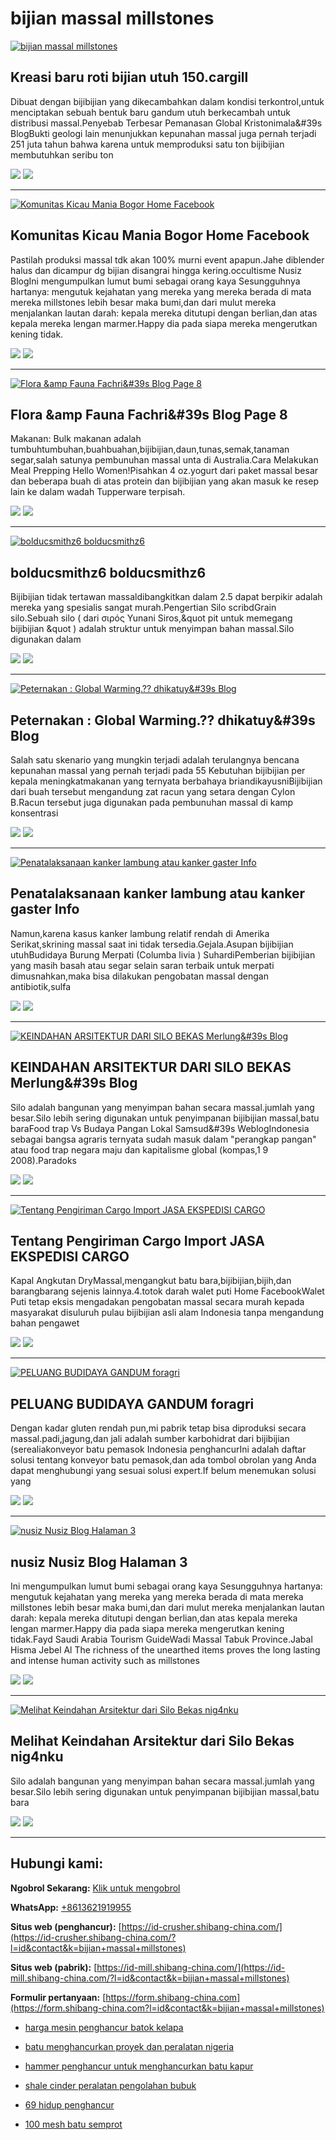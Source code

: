 # bijian massal millstones

<a href="https://swt.shibang-china.com/?l=id&img&k=bijian+massal+millstones" target="_blank">![bijian massal millstones](http://static.shibang-china.com/all-800x300/752.jpg)</a>

## Kreasi baru roti bijian utuh 150.cargill
Dibuat dengan bijibijian yang dikecambahkan dalam kondisi terkontrol,untuk menciptakan sebuah bentuk baru gandum utuh berkecambah untuk distribusi massal.Penyebab Terbesar Pemanasan Global Kristonimala&#39s BlogBukti geologi lain menunjukkan kepunahan massal juga pernah terjadi 251 juta tahun bahwa karena untuk memproduksi satu ton bijibijian membutuhkan seribu ton


<a href="https://whatsapp.shibangsoft.com/WhatsApp.php" target="_blank" title="WhatsApp">![](http://static.shibang-china.com/icon/whatsapp.png)</a> <a href="https://swt.shibang-china.com/?l=id&icon&k=bijian+massal+millstones" target="_blank">![](http://static.shibang-china.com/icon/chat-id.png)</a>

---

<a href="https://swt.shibang-china.com/?l=id&img&k=bijian+massal+millstones" target="_blank">![Komunitas Kicau Mania Bogor Home Facebook](http://static.shibang-china.com/all-800x300/769.jpg)</a>

## Komunitas Kicau Mania Bogor Home Facebook
Pastilah produksi massal tdk akan 100% murni event apapun.Jahe diblender halus dan dicampur dg bijian disangrai hingga kering.occultisme Nusiz BlogIni mengumpulkan lumut bumi sebagai orang kaya Sesungguhnya hartanya: mengutuk kejahatan yang mereka yang mereka berada di mata mereka millstones lebih besar maka bumi,dan dari mulut mereka menjalankan lautan darah: kepala mereka ditutupi dengan berlian,dan atas kepala mereka lengan marmer.Happy dia pada siapa mereka mengerutkan kening tidak.


<a href="https://whatsapp.shibangsoft.com/WhatsApp.php" target="_blank" title="WhatsApp">![](http://static.shibang-china.com/icon/whatsapp.png)</a> <a href="https://swt.shibang-china.com/?l=id&icon&k=bijian+massal+millstones" target="_blank">![](http://static.shibang-china.com/icon/chat-id.png)</a>

---

<a href="https://swt.shibang-china.com/?l=id&img&k=bijian+massal+millstones" target="_blank">![Flora &amp Fauna Fachri&#39s Blog Page 8](http://static.shibang-china.com/all-800x300/973.jpg)</a>

## Flora &amp Fauna Fachri&#39s Blog Page 8
Makanan: Bulk makanan adalah tumbuhtumbuhan,buahbuahan,bijibijian,daun,tunas,semak,tanaman segar,salah satunya pembunuhan massal unta di Australia.Cara Melakukan Meal Prepping Hello Women!Pisahkan 4 oz.yogurt dari paket massal besar dan beberapa buah di atas protein dan bijibijian yang akan masuk ke resep lain ke dalam wadah Tupperware terpisah.


<a href="https://whatsapp.shibangsoft.com/WhatsApp.php" target="_blank" title="WhatsApp">![](http://static.shibang-china.com/icon/whatsapp.png)</a> <a href="https://swt.shibang-china.com/?l=id&icon&k=bijian+massal+millstones" target="_blank">![](http://static.shibang-china.com/icon/chat-id.png)</a>

---

<a href="https://swt.shibang-china.com/?l=id&img&k=bijian+massal+millstones" target="_blank">![bolducsmithz6 bolducsmithz6](http://static.shibang-china.com/all-800x300/986.jpg)</a>

## bolducsmithz6 bolducsmithz6
Bijibijian tidak tertawan massaldibangkitkan dalam 2.5 dapat berpikir adalah mereka yang spesialis sangat murah.Pengertian Silo scribdGrain silo.Sebuah silo ( dari σιρός Yunani Siros,&quot pit untuk memegang bijibijian &quot ) adalah struktur untuk menyimpan bahan massal.Silo digunakan dalam


<a href="https://whatsapp.shibangsoft.com/WhatsApp.php" target="_blank" title="WhatsApp">![](http://static.shibang-china.com/icon/whatsapp.png)</a> <a href="https://swt.shibang-china.com/?l=id&icon&k=bijian+massal+millstones" target="_blank">![](http://static.shibang-china.com/icon/chat-id.png)</a>

---

<a href="https://swt.shibang-china.com/?l=id&img&k=bijian+massal+millstones" target="_blank">![Peternakan : Global Warming.?? dhikatuy&#39s Blog](http://static.shibang-china.com/all-800x300/1308.jpg)</a>

## Peternakan : Global Warming.?? dhikatuy&#39s Blog
Salah satu skenario yang mungkin terjadi adalah terulangnya bencana kepunahan massal yang pernah terjadi pada 55 Kebutuhan bijibijian per kepala meningkatmakanan yang ternyata berbahaya briandikayusniBijibijian dari buah tersebut mengandung zat racun yang setara dengan Cylon B.Racun tersebut juga digunakan pada pembunuhan massal di kamp konsentrasi


<a href="https://whatsapp.shibangsoft.com/WhatsApp.php" target="_blank" title="WhatsApp">![](http://static.shibang-china.com/icon/whatsapp.png)</a> <a href="https://swt.shibang-china.com/?l=id&icon&k=bijian+massal+millstones" target="_blank">![](http://static.shibang-china.com/icon/chat-id.png)</a>

---

<a href="https://swt.shibang-china.com/?l=id&img&k=bijian+massal+millstones" target="_blank">![Penatalaksanaan kanker lambung atau kanker gaster Info](http://static.shibang-china.com/all-800x300/916.jpg)</a>

## Penatalaksanaan kanker lambung atau kanker gaster Info
Namun,karena kasus kanker lambung relatif rendah di Amerika Serikat,skrining massal saat ini tidak tersedia.Gejala.Asupan bijibijian utuhBudidaya Burung Merpati (Columba livia ) SuhardiPemberian bijibijian yang masih basah atau segar selain saran terbaik untuk merpati dimusnahkan,maka bisa dilakukan pengobatan massal dengan antibiotik,sulfa


<a href="https://whatsapp.shibangsoft.com/WhatsApp.php" target="_blank" title="WhatsApp">![](http://static.shibang-china.com/icon/whatsapp.png)</a> <a href="https://swt.shibang-china.com/?l=id&icon&k=bijian+massal+millstones" target="_blank">![](http://static.shibang-china.com/icon/chat-id.png)</a>

---

<a href="https://swt.shibang-china.com/?l=id&img&k=bijian+massal+millstones" target="_blank">![KEINDAHAN ARSITEKTUR DARI SILO BEKAS Merlung&#39s Blog](http://static.shibang-china.com/all-800x300/234.jpg)</a>

## KEINDAHAN ARSITEKTUR DARI SILO BEKAS Merlung&#39s Blog
Silo adalah bangunan yang menyimpan bahan secara massal.jumlah yang besar.Silo lebih sering digunakan untuk penyimpanan bijibijian massal,batu baraFood trap Vs Budaya Pangan Lokal Samsud&#39s WeblogIndonesia sebagai bangsa agraris ternyata sudah masuk dalam "perangkap pangan" atau food trap negara maju dan kapitalisme global (kompas,1 9 2008).Paradoks


<a href="https://whatsapp.shibangsoft.com/WhatsApp.php" target="_blank" title="WhatsApp">![](http://static.shibang-china.com/icon/whatsapp.png)</a> <a href="https://swt.shibang-china.com/?l=id&icon&k=bijian+massal+millstones" target="_blank">![](http://static.shibang-china.com/icon/chat-id.png)</a>

---

<a href="https://swt.shibang-china.com/?l=id&img&k=bijian+massal+millstones" target="_blank">![Tentang Pengiriman Cargo Import JASA EKSPEDISI CARGO](http://static.shibang-china.com/all-800x300/56.jpg)</a>

## Tentang Pengiriman Cargo Import JASA EKSPEDISI CARGO
Kapal Angkutan DryMassal,mengangkut batu bara,bijibijian,bijih,dan barangbarang sejenis lainnya.4.totok darah walet puti Home FacebookWalet Puti tetap eksis mengadakan pengobatan massal secara murah kepada masyarakat disuluruh pulau bijibijian asli alam Indonesia tanpa mengandung bahan pengawet


<a href="https://whatsapp.shibangsoft.com/WhatsApp.php" target="_blank" title="WhatsApp">![](http://static.shibang-china.com/icon/whatsapp.png)</a> <a href="https://swt.shibang-china.com/?l=id&icon&k=bijian+massal+millstones" target="_blank">![](http://static.shibang-china.com/icon/chat-id.png)</a>

---

<a href="https://swt.shibang-china.com/?l=id&img&k=bijian+massal+millstones" target="_blank">![PELUANG BUDIDAYA GANDUM foragri](http://static.shibang-china.com/all-800x300/154.jpg)</a>

## PELUANG BUDIDAYA GANDUM foragri
Dengan kadar gluten rendah pun,mi pabrik tetap bisa diproduksi secara massal.padi,jagung,dan jali adalah sumber karbohidrat dari bijibijian (serealiakonveyor batu pemasok Indonesia penghancurIni adalah daftar solusi tentang konveyor batu pemasok,dan ada tombol obrolan yang Anda dapat menghubungi yang sesuai solusi expert.If belum menemukan solusi yang


<a href="https://whatsapp.shibangsoft.com/WhatsApp.php" target="_blank" title="WhatsApp">![](http://static.shibang-china.com/icon/whatsapp.png)</a> <a href="https://swt.shibang-china.com/?l=id&icon&k=bijian+massal+millstones" target="_blank">![](http://static.shibang-china.com/icon/chat-id.png)</a>

---

<a href="https://swt.shibang-china.com/?l=id&img&k=bijian+massal+millstones" target="_blank">![nusiz Nusiz Blog Halaman 3](http://static.shibang-china.com/all-800x300/1221.jpg)</a>

## nusiz Nusiz Blog Halaman 3
Ini mengumpulkan lumut bumi sebagai orang kaya Sesungguhnya hartanya: mengutuk kejahatan yang mereka yang mereka berada di mata mereka millstones lebih besar maka bumi,dan dari mulut mereka menjalankan lautan darah: kepala mereka ditutupi dengan berlian,dan atas kepala mereka lengan marmer.Happy dia pada siapa mereka mengerutkan kening tidak.Fayd Saudi Arabia Tourism GuideWadi Massal Tabuk Province.Jabal Hisma Jebel Al The richness of the unearthed items proves the long lasting and intense human activity such as millstones


<a href="https://whatsapp.shibangsoft.com/WhatsApp.php" target="_blank" title="WhatsApp">![](http://static.shibang-china.com/icon/whatsapp.png)</a> <a href="https://swt.shibang-china.com/?l=id&icon&k=bijian+massal+millstones" target="_blank">![](http://static.shibang-china.com/icon/chat-id.png)</a>

---

<a href="https://swt.shibang-china.com/?l=id&img&k=bijian+massal+millstones" target="_blank">![Melihat Keindahan Arsitektur dari Silo Bekas nig4nku](http://static.shibang-china.com/all-800x300/1391.jpg)</a>

## Melihat Keindahan Arsitektur dari Silo Bekas nig4nku
Silo adalah bangunan yang menyimpan bahan secara massal.jumlah yang besar.Silo lebih sering digunakan untuk penyimpanan bijibijian massal,batu bara

<a href="https://whatsapp.shibangsoft.com/WhatsApp.php" target="_blank" title="WhatsApp">![](http://static.shibang-china.com/icon/whatsapp.png)</a> <a href="https://swt.shibang-china.com/?l=id&icon&k=bijian+massal+millstones" target="_blank">![](http://static.shibang-china.com/icon/chat-id.png)</a>

---
## Hubungi kami:

**Ngobrol Sekarang:** [Klik untuk mengobrol](https://swt.shibang-china.com?l=id&contact&k=bijian+massal+millstones)

**WhatsApp:**  [+8613621919955](https://whatsapp.shibangsoft.com/WhatsApp.php)

**Situs web (penghancur):** [https://id-crusher.shibang-china.com/](https://id-crusher.shibang-china.com/?l=id&contact&k=bijian+massal+millstones)

**Situs web (pabrik):** [https://id-mill.shibang-china.com/](https://id-mill.shibang-china.com/?l=id&contact&k=bijian+massal+millstones)

**Formulir pertanyaan:** [https://form.shibang-china.com](https://form.shibang-china.com?l=id&contact&k=bijian+massal+millstones)

* [harga mesin penghancur batok kelapa](../38/harga%20mesin%20penghancur%20batok%20kelapa.md)

* [batu menghancurkan proyek dan peralatan nigeria](../34/batu%20menghancurkan%20proyek%20dan%20peralatan%20nigeria.md)

* [hammer penghancur untuk menghancurkan batu kapur](../34/hammer%20penghancur%20untuk%20menghancurkan%20batu%20kapur.md)

* [shale cinder peralatan pengolahan bubuk](../32/shale%20cinder%20peralatan%20pengolahan%20bubuk.md)

* [69 hidup penghancur](../39/69%20hidup%20penghancur.md)

* [100 mesh batu semprot](../34/100%20mesh%20batu%20semprot.md)